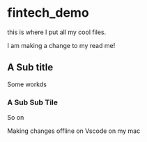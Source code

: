# fintech_demo
this is where I put all my cool files.

I am making a change to my read me!

## A Sub title 

Some workds 

### A Sub Sub Tile 

So on 

Making changes offline on Vscode on my mac